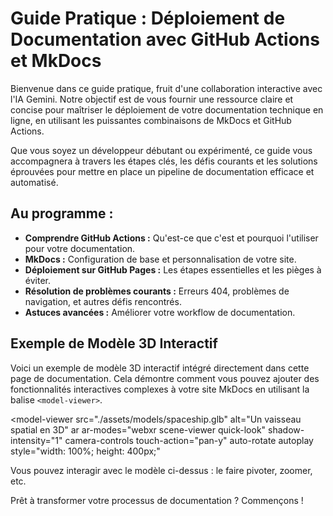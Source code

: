 # Guide Pratique : Déploiement de Documentation avec GitHub Actions et MkDocs

Bienvenue dans ce guide pratique, fruit d'une collaboration interactive avec l'IA Gemini. Notre objectif est de vous fournir une ressource claire et concise pour maîtriser le déploiement de votre documentation technique en ligne, en utilisant les puissantes combinaisons de MkDocs et GitHub Actions.

Que vous soyez un développeur débutant ou expérimenté, ce guide vous accompagnera à travers les étapes clés, les défis courants et les solutions éprouvées pour mettre en place un pipeline de documentation efficace et automatisé.

## Au programme :

*   **Comprendre GitHub Actions :** Qu'est-ce que c'est et pourquoi l'utiliser pour votre documentation.
*   **MkDocs :** Configuration de base et personnalisation de votre site.
*   **Déploiement sur GitHub Pages :** Les étapes essentielles et les pièges à éviter.
*   **Résolution de problèmes courants :** Erreurs 404, problèmes de navigation, et autres défis rencontrés.
*   **Astuces avancées :** Améliorer votre workflow de documentation.

## Exemple de Modèle 3D Interactif

Voici un exemple de modèle 3D interactif intégré directement dans cette page de documentation. Cela démontre comment vous pouvez ajouter des fonctionnalités interactives complexes à votre site MkDocs en utilisant la balise `<model-viewer>`.

<script type="module" src="https://unpkg.com/@google/model-viewer/dist/model-viewer.min.js"></script>

<model-viewer
  src="./assets/models/spaceship.glb"  <!-- Votre modèle GLB local -->
  alt="Un vaisseau spatial en 3D"
  ar
  ar-modes="webxr scene-viewer quick-look"
  shadow-intensity="1"
  camera-controls
  touch-action="pan-y"
  auto-rotate
  autoplay
  style="width: 100%; height: 400px;"
></model-viewer>

Vous pouvez interagir avec le modèle ci-dessus : le faire pivoter, zoomer, etc.

Prêt à transformer votre processus de documentation ? Commençons !
